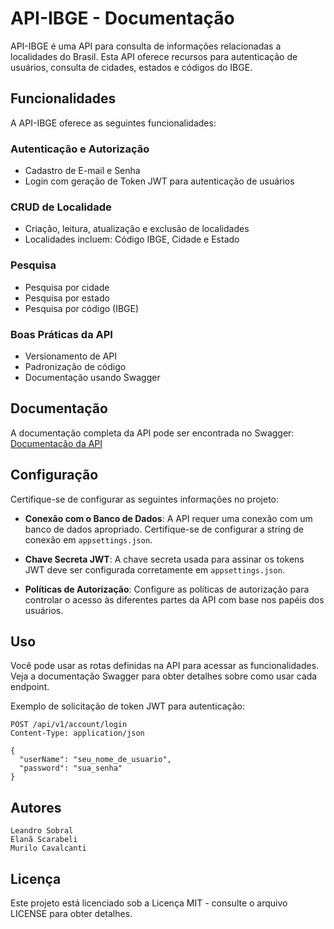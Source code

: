 # API-IBGE - Documentação

API-IBGE é uma API para consulta de informações relacionadas a localidades do Brasil. Esta API oferece recursos para autenticação de usuários, consulta de cidades, estados e códigos do IBGE.

## Funcionalidades

A API-IBGE oferece as seguintes funcionalidades:

### Autenticação e Autorização

- Cadastro de E-mail e Senha
- Login com geração de Token JWT para autenticação de usuários

### CRUD de Localidade

- Criação, leitura, atualização e exclusão de localidades
- Localidades incluem: Código IBGE, Cidade e Estado

### Pesquisa

- Pesquisa por cidade
- Pesquisa por estado
- Pesquisa por código (IBGE)

### Boas Práticas da API

- Versionamento de API
- Padronização de código
- Documentação usando Swagger

## Documentação

A documentação completa da API pode ser encontrada no Swagger:
[Documentação da API](http://balta-ibge.esesistem.com.br/swagger/index.html)

## Configuração

Certifique-se de configurar as seguintes informações no projeto:

- **Conexão com o Banco de Dados**: A API requer uma conexão com um banco de dados apropriado. Certifique-se de configurar a string de conexão em `appsettings.json`.

- **Chave Secreta JWT**: A chave secreta usada para assinar os tokens JWT deve ser configurada corretamente em `appsettings.json`.

- **Políticas de Autorização**: Configure as políticas de autorização para controlar o acesso às diferentes partes da API com base nos papéis dos usuários.

## Uso

Você pode usar as rotas definidas na API para acessar as funcionalidades. Veja a documentação Swagger para obter detalhes sobre como usar cada endpoint.

Exemplo de solicitação de token JWT para autenticação:

```http
POST /api/v1/account/login
Content-Type: application/json

{
  "userName": "seu_nome_de_usuario",
  "password": "sua_senha"
}
```


## Autores

    Leandro Sobral
    Elanã Scarabeli
    Murilo Cavalcanti

## Licença

Este projeto está licenciado sob a Licença MIT - consulte o arquivo LICENSE para obter detalhes.
